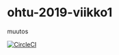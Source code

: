# ohtu-2019-viikko1

muutos

[![CircleCI](https://circleci.com/gh/ssuihko/ohtu-2019-viikko1.svg?style=svg)](https://circleci.com/gh/ssuihko/ohtu-2019-viikko1)
